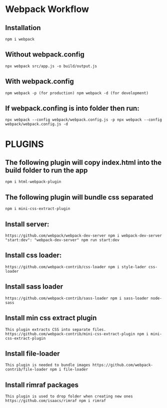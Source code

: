 # Webpack Workflow

## Installation
`
npm i webpack
`


## Without webpack.config
`
npx webpack src/app.js -o build/output.js
`

## With webpack.config
`
npm webpack -p (for production)
npm webpack -d (for development)
`

## If webpack.confing is into folder then run:
`
npx webpack --config webpack/webpack.config.js -p
npx webpack --config webpack/webpack.config.js -d
`

# PLUGINS

## The following plugin will copy index.html into the build folder to run the app
`
npm i html-webpack-plugin
`

## The following plugin will bundle css separated
`
npm i mini-css-extract-plugin
`

## Install server:
`
https://github.com/webpack/webpack-dev-server
npm i webpack-dev-server
"start:dev": "webpack-dev-server"
npm run start:dev
`

## Install css loader:
`
https://github.com/webpack-contrib/css-loader
npm i style-lader css-loader
`

## Install sass loader
`
https://github.com/webpack-contrib/sass-loader
npm i sass-loader node-sass
`

## Install min css extract plugin
`
This plugin extracts CSS into separate files.
https://github.com/webpack-contrib/mini-css-extract-plugin
npm i mini-css-extract-plugin
`

## Install file-loader
`
This plugin is needed to bundle images
https://github.com/webpack-contrib/file-loader
npm i file-loader
`

## Install rimraf packages
`
This plugin is used to drop folder when creating new ones
https://github.com/isaacs/rimraf
npm i rimraf
`